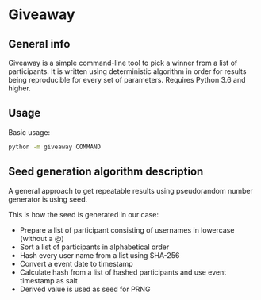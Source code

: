 # Giveaway

## General info

Giveaway is a simple command-line tool to pick a winner from a list of participants. It is written using deterministic
algorithm in order for results being reproducible for every set of parameters. Requires Python 3.6 and higher.

## Usage

Basic usage:
```bash
python -m giveaway COMMAND
```

## Seed generation algorithm description

A general approach to get repeatable results using pseudorandom number generator is using seed. 

This is how the seed is generated in our case:

* Prepare a list of participant consisting of usernames in lowercase (without a @)
* Sort a list of participants in alphabetical order
* Hash every user name from a list using SHA-256
* Convert a event date to timestamp 
* Calculate hash from a list of hashed participants and use event timestamp as salt
* Derived value is used as seed for PRNG
